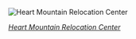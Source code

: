 
![Heart Mountain Relocation Center](https://upload.wikimedia.org/wikipedia/commons/thumb/e/e9/Heart_Mountain_Relocation_Center%2C_Heart_Mountain%2C_Wyoming._In_his_barracks_home_at_Block_7_-_21_-_NARA_-_539206_-_Restoration.jpg/600px-Heart_Mountain_Relocation_Center%2C_Heart_Mountain%2C_Wyoming._In_his_barracks_home_at_Block_7_-_21_-_NARA_-_539206_-_Restoration.jpg)

*[Heart Mountain Relocation Center](https://wikipedia.org/wiki/File:Heart_Mountain_Relocation_Center,_Heart_Mountain,_Wyoming._In_his_barracks_home_at_Block_7_-_21_-_NARA_-_539206_-_Restoration.jpg)*
